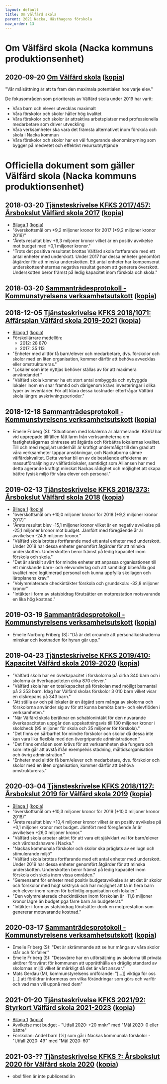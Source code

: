 ```yaml
---
layout: default
title: Om Välfärd skola
parent: 2021 Nacka, Hästhagens förskola
nav_order: 13
---
```


# Om Välfärd skola (Nacka kommuns produktionsenhet)

## **2020-09-20** [Om Välfärd skola](https://www.nacka.se/medarbetare/enheter/valfard-skola/om-valfard-skola/) ([kopia](https://web.archive.org/web/20210211114554/https://www.nacka.se/medarbetare/enheter/valfard-skola/om-valfard-skola/))

"Vår målsättning är att ta fram den maximala potentialen hos varje elev."

De fokusområden som prioriterats av Välfärd skola under 2019 har varit:
  * Våra barn och elever utvecklas maximalt
  * Våra förskolor och skolor håller hög kvalitet
  * Våra förskolor och skolor är attraktiva arbetsplatser med professionella medarbetare som driver utveckling
  * Våra verksamheter ska vara det främsta alternativet inom förskola och skola i Nacka kommun
  * Våra förskolor och skolor har en väl fungerande ekonomistyrning som bygger på medvetet och effektivt resursutnyttjande

# Officiella dokument som gäller Välfärd skola (Nacka kommuns produktionsenhet)

## **2018-03-20** [Tjänsteskrivelse KFKS 2017/457: Årsbokslut Välfärd skola 2017](https://handlingar.nacka.se/handlingar/Kommunstyrelsens_verksamhetsutskott//2018/2018-03-20/05_Årsbokslut_2017_Välfärd_skola/05a_Årsbokslut_2017_Välfärd_skola_tjskr.pdf) ([kopia](./Kommunstyrelsens_verksamhetsutskott//2018/2018-03-20/05_Årsbokslut_2017_Välfärd_skola/05a_Årsbokslut_2017_Välfärd_skola_tjskr.pdf))
  * [Bilaga 1](https://handlingar.nacka.se/handlingar/Kommunstyrelsens_verksamhetsutskott//2018/2018-03-20/05_Årsbokslut_2017_Välfärd_skola/05b_Bilaga_1_Styrkort_Välfärd_skola.pdf) ([kopia](./Kommunstyrelsens_verksamhetsutskott//2018/2018-03-20/05_Årsbokslut_2017_Välfärd_skola/05b_Bilaga_1_Styrkort_Välfärd_skola.pdf))
  * "överskottsmål om +9,2 miljoner kronor för 2017 (+9,2 miljoner kronor 2016)"
  * "Årets resultat blev +9,3 miljoner kronor vilket är en positiv avvikelse mot budget med +0,1 miljoner kronor."
  * "Trots det positiva resultatet brottas Välfärd skola fortfarande med ett antal enheter med underskott. Under 2017 har dessa enheter genomfört åtgärder för att minska underskotten. Ett antal enheter har kompenserat underskottsenheternas negativa resultat genom att generera överskott. Underskotten beror främst på ledig kapacitet inom förskola och skola."

## **2018-03-20** [Sammanträdesprotokoll - Kommunstyrelsens verksamhetsutskott](https://handlingar.nacka.se/handlingar/Kommunstyrelsens_verksamhetsutskott//2018/2018-03-20/00_Protokoll_KSVU_2018-03-20.pdf) ([kopia](./Kommunstyrelsens_verksamhetsutskott//2018/2018-03-20/00_Protokoll_KSVU_2018-03-20.pdf))

## **2018-12-05** [Tjänsteskrivelse KFKS 2018/1071: Affärsplan Välfärd skola 2019-2021](https://handlingar.nacka.se/handlingar/Kommunstyrelsens_verksamhetsutskott//2018/2018-12-18/04_Affärsplan_Välfärd_skola/04a_Affärsplan_Välfärd_skola2019-2021_tjskr.pdf) ([kopia](./Kommunstyrelsens_verksamhetsutskott//2018/2018-12-18/04_Affärsplan_Välfärd_skola/04a_Affärsplan_Välfärd_skola2019-2021_tjskr.pdf))
  * [Bilaga 1](https://handlingar.nacka.se/handlingar/Kommunstyrelsens_verksamhetsutskott//2018/2018-12-18/04_Affärsplan_Välfärd_skola/04b_bilaga_1_Affärsplan_Välfärd_skola_2019_2021.pdf) ([kopia](./Kommunstyrelsens_verksamhetsutskott//2018/2018-12-18/04_Affärsplan_Välfärd_skola/04b_bilaga_1_Affärsplan_Välfärd_skola_2019_2021.pdf))
  * Förskollärrare medellön:
    * 2012: 28 870
    * 2017: 35 113
  * "Enheter med alltför få barn/elever och medarbetare, dvs. förskolor och skolor med en liten organisation, kommer därför att behöva avvecklas eller omstruktureras."
  * "Lokaler som inte nyttjas behöver ställas av för att maximera användandet."
  * "Välfärd skola kommer ha ett stort antal ombyggda och nybyggda lokaler inom en snar framtid och därigenom krävs investeringar i olika typer av inventarier. För att klara dessa kostnader efterfrågar Välfärd skola längre avskrivningsperioder."

## **2018-12-18** [Sammanträdesprotokoll - Kommunstyrelsens verksamhetsutskott](https://handlingar.nacka.se/handlingar/Kommunstyrelsens_verksamhetsutskott//2018/2018-12-18/00_Protokoll_KSVU_2018-12-18.pdf) ([kopia](./Kommunstyrelsens_verksamhetsutskott//2018/2018-12-18/00_Protokoll_KSVU_2018-12-18.pdf))
  * Emelie Friberg (S): "Situationen med lokalerna är alarmerande. KSVU har vid upprepade tillfällen fått larm från verksamheterna om fastighetsägarnas ointresse att åtgärda och förbättra lokalernas kvalitet. Till och med reguljärt underhåll är kraftigt undermåligt till den grad att våra verksamheter tappar ansökningar, och Nackaborna sämre välfärdskvalitet. Detta verkar bli en av de bestående effekterna av massutförsäljning av välfärdslokaler, samtidigt som Alliansen har med detta agerande kraftigt minskat Nackas rådighet och möjlighet att skapa bättre fysisk miljö för våra elever och personal."

## **2019-02-13** [Tjänsteskrivelse KFKS 2018/373: Årsbokslut Välfärd skola 2018](https://handlingar.nacka.se/handlingar/Kommunstyrelsens_verksamhetsutskott//2019/2019-03-19/05_Årsbokslut_2018_VS/05a_Årsbokslut_Välfärd_skola_2018_tjskr.pdf) ([kopia](./Kommunstyrelsens_verksamhetsutskott//2019/2019-03-19/05_Årsbokslut_2018_VS/05a_Årsbokslut_Välfärd_skola_2018_tjskr.pdf))
  * [Bilaga 1](https://handlingar.nacka.se/handlingar/Kommunstyrelsens_verksamhetsutskott//2019/2019-03-19/05_Årsbokslut_2018_VS/05b_Bilaga_1_Styrkort_2018.pdf) ([kopia](./Kommunstyrelsens_verksamhetsutskott//2019/2019-03-19/05_Årsbokslut_2018_VS/05b_Bilaga_1_Styrkort_2018.pdf))
  * "överskottsmål om +10,0 miljoner kronor för 2018 (+9,2 miljoner kronor 2017)"
  * "Årets resultat blev -15,1 miljoner kronor vilket är en negativ avvikelse på -25,1 miljoner kronor mot budget. Jämfört med föregående år är avvikelsen -24,5 miljoner kronor."
  * "Välfärd skola brottas fortfarande med ett antal enheter med underskott. Under 2018 har dessa enheter genomfört åtgärder för att minska underskotten. Underskotten beror främst på ledig kapacitet inom förskola och skola."
  * "Det är särskilt svårt för mindre enheter att anpassa organisationen till ett minskande barn- och elevunderlag och att samtidigt bibehålla god kvalitet med legitimerad personal och kunna uppfylla skollagen och läroplanens krav."
  * "Volymrelaterade checkintäkter förskola och grundskola: -32,8 miljoner kronor"
  * "Intäkter i form av statsbidrag förutsätter en motprestation motsvarande en lika hög kostnad."

## **2019-03-19** [Sammanträdesprotokoll - Kommunstyrelsens verksamhetsutskott](https://handlingar.nacka.se/handlingar/Kommunstyrelsens_verksamhetsutskott//2019/2019-03-19/00_Protokoll_KSVU_2019-03-19.pdf) ([kopia](./Kommunstyrelsens_verksamhetsutskott//2019/2019-03-19/00_Protokoll_KSVU_2019-03-19.pdf))
  * Emelie Norborg Friberg (S): "Då är det oroande att personalkostnaderna minskar och kostnaden för hyran går upp."

## **2019-04-23** [Tjänsteskrivelse KFKS 2019/410: Kapacitet Välfärd skola 2019-2020](https://handlingar.nacka.se/handlingar/Kommunstyrelsens_verksamhetsutskott//2019/2019-05-14/07_Kapacitet_Välfärd_skola/07a_Kapacitet_Välfärd_skola_2019-2020_tjskr.pdf) ([kopia](./Kommunstyrelsens_verksamhetsutskott//2019/2019-05-14/07_Kapacitet_Välfärd_skola/07a_Kapacitet_Välfärd_skola_2019-2020_tjskr.pdf))
  * "Välfärd skola har en överkapacitet i förskolorna på cirka 340 barn och i skolorna är överkapaciteten cirka 870 elever."
  * "Välfärd skola har en totalkapacitet på förskolan med möjligt barnantal på 3 353 barn. Idag har Välfärd skolas förskolor 3 010 barn vilket visar en diskrepans på 343 barn."
  * "Att ställa av och på lokaler är en åtgärd som många av skolorna och förskolorna använder sig av för att kunna bemöta barn- och elevflöden i verksamheten."
  * "När Välfärd skola beräknar en schablonintäkt för den nuvarande överkapaciteten uppgår den uppskattningsvis till 130 miljoner kronor i skolcheck (95 miljoner för skola och 35 miljoner för förskola)."
  * "Det finns en sårbarhet för mindre förskolor och skolor då dessa inte kan vara lika flexibla med den övergripande administrationen."
  * "Det finns områden som krävs för att verksamheten ska fungera och som inte går att avstå ifrån exempelvis städning, måltidsorganisation och övrig administration."
  * "Enheter med alltför få barn/elever och medarbetare, dvs. förskolor och skolor med en liten organisation, kommer därför att behöva omstruktureras."

## **2020-03-04** [Tjänsteskrivelse KFKS 2018/1127: Årsbokslut 2019 för Välfärd skola 2019](https://handlingar.nacka.se/handlingar/Kommunstyrelsens_verksamhetsutskott//2020/2020-03-17/04_Årsbokslut_2019_Välfärd_skola/04a_Årsbokslut_2019_Välfärd_skola_tjskr.pdf) ([kopia](./Kommunstyrelsens_verksamhetsutskott//2020/2020-03-17/04_Årsbokslut_2019_Välfärd_skola/04a_Årsbokslut_2019_Välfärd_skola_tjskr.pdf))
  * [Bilaga 1](https://handlingar.nacka.se/handlingar/Kommunstyrelsens_verksamhetsutskott//2020/2020-03-17/04_Årsbokslut_2019_Välfärd_skola/04b_Bilaga1_Styrkort_Välfärd_skola_2019-2022.pdf) ([kopia](./Kommunstyrelsens_verksamhetsutskott//2020/2020-03-17/04_Årsbokslut_2019_Välfärd_skola/04b_Bilaga1_Styrkort_Välfärd_skola_2019-2022.pdf))
  * "överskottsmål om +10,3 miljoner kronor för 2019 (+10,0 miljoner kronor 2018)"
  * "Årets resultat blev +10,4 miljoner kronor vilket är en positiv avvikelse på +0,1 miljoner kronor mot budget. Jämfört med föregående år är avvikelsen +26,0 miljoner kronor."
  * "Välfärd skola arbetar aktivt för att vara ett självklart val för barn/elever och vårdnadshavare i Nacka."
  * "Nackas kommunala förskolor och skolor ska präglats av en lugn och stimulerande miljö"
  * "Välfärd skola brottas fortfarande med ett antal enheter med underskott. Under 2019 har dessa enheter genomfört åtgärder för att minska underskotten. Underskotten beror främst på ledig kapacitet inom förskola och skola inom vissa områden."
  * "Gemensamt för enheter med positiv budgetavvikelse är att det är skolor och förskolor med högt söktryck och har möjlighet att ta in flera barn och elever inom ramen för befintlig organisation och lokaler."
  * "Den volymrelaterade checkintäkten inom förskolan är -11,8 miljoner kronor lägre än budget pga färre barn än budgeterat."
  * "Intäkter i form av statsbidrag förutsätter dock en motprestation som genererar motsvarande kostnad."

## **2020-03-17** [Sammanträdesprotokoll - Kommunstyrelsens verksamhetsutskott](https://handlingar.nacka.se/handlingar/Kommunstyrelsens_verksamhetsutskott//2020/2020-03-17/00_Protokoll_KSVU_2020-03-17.pdf) ([kopia](./Kommunstyrelsens_verksamhetsutskott//2020/2020-03-17/00_Protokoll_KSVU_2020-03-17.pdf))
  * Emelie Friberg (S): "Det är skrämmande att se hur många av våra skolor står och förfaller."
  * Emelie Friberg (S): "Dessvärre har en utförsäljning av skolorna till privata aktörer försvårat för kommunen att upprätthålla en dräglig standard av skolornas miljö vilket är märkligt då det är vårt ansvar."
  * Mats Gerdau (M), kommunstyrelsens ordförande: "[...]] viktiga för oss [...] att föräldrar informeras om vilka förändringar som görs och varför och vad man vill uppnå med dem"

## **2021-01-20** [Tjänsteskrivelse KFKS 2021/92: Styrkort Välfärd skola 2021-2023](https://handlingar.nacka.se/handlingar/Kommunstyrelsens_verksamhetsutskott//2021/2021-02-09/06_Styrkort_Välfärd_skola_2021-2023/06a_Styrkort_Välfärd_skola_2021-2023_tjskr.pdf) ([kopia](./Kommunstyrelsens_verksamhetsutskott//2021/2021-02-09/06_Styrkort_Välfärd_skola_2021-2023/06a_Styrkort_Välfärd_skola_2021-2023_tjskr.pdf))
  * [Bilaga 1](https://handlingar.nacka.se/handlingar/Kommunstyrelsens_verksamhetsutskott//2021/2021-02-09/06_Styrkort_Välfärd_skola_2021-2023/06b_Bilaga_1_Styrkort_Välfärd_skola_2020_2023.pdf) ([kopia](./Kommunstyrelsens_verksamhetsutskott//2021/2021-02-09/06_Styrkort_Välfärd_skola_2021-2023/06b_Bilaga_1_Styrkort_Välfärd_skola_2020_2023.pdf))
  * Avvikelse mot budget - "Utfall 2020: +20 mnkr" med "Mål 2020: 0 eller bättre"
  * Förskolan: Andel barn (%) som går i Nackas kommunala förskolor - "Utfall 2020: 49" med "Mål 2020: 60"

## **2021-03-??** [Tjänsteskrivelse KFKS ?: Årsbokslut 2020 för Välfärd skola 2020](https://handlingar.nacka.se/handlingar/Kommunstyrelsens_verksamhetsutskott//2021/2021-03-??/?.pdf) ([kopia](./Kommunstyrelsens_verksamhetsutskott//2021/2021-03-??/?.pdf))
  * obs! filen är inte publicerad än